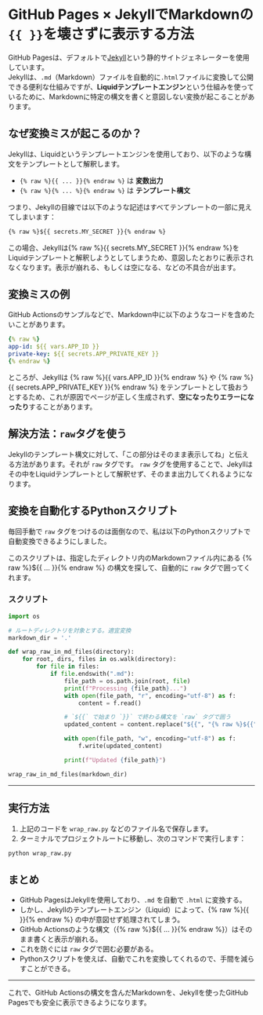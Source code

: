 # GitHub Pages × JekyllでMarkdownの`{{ }}`を壊さずに表示する方法

GitHub Pagesは、デフォルトで[Jekyll](https://jekyllrb.com/)という静的サイトジェネレーターを使用しています。  
Jekyllは、`.md`（Markdown）ファイルを自動的に`.html`ファイルに変換して公開できる便利な仕組みですが、**Liquidテンプレートエンジン**という仕組みを使っているために、Markdownに特定の構文を書くと意図しない変換が起こることがあります。

## なぜ変換ミスが起こるのか？

Jekyllは、Liquidというテンプレートエンジンを使用しており、以下のような構文をテンプレートとして解釈します。

- `{% raw %}{{ ... }}{% endraw %}` は **変数出力**
- `{% raw %}{% ... %}{% endraw %}` は **テンプレート構文**

つまり、Jekyllの目線では以下のような記述はすべてテンプレートの一部に見えてしまいます：

```markdown
{% raw %}${{ secrets.MY_SECRET }}{% endraw %}
```

この場合、Jekyllは{% raw %}{{ secrets.MY_SECRET }}{% endraw %}をLiquidテンプレートと解釈しようとしてしまうため、意図したとおりに表示されなくなります。表示が崩れる、もしくは空になる、などの不具合が出ます。

## 変換ミスの例

GitHub Actionsのサンプルなどで、Markdown中に以下のようなコードを含めたいことがあります。

```yaml
{% raw %}
app-id: ${{ vars.APP_ID }}
private-key: ${{ secrets.APP_PRIVATE_KEY }}
{% endraw %}
```

ところが、Jekyllは {% raw %}{{ vars.APP_ID }}{% endraw %} や {% raw %}{{ secrets.APP_PRIVATE_KEY }}{% endraw %} をテンプレートとして扱おうとするため、これが原因でページが正しく生成されず、**空になったりエラーになったり**することがあります。

## 解決方法：`raw`タグを使う

Jekyllのテンプレート構文に対して、「この部分はそのまま表示してね」と伝える方法があります。それが `raw` タグです。
`raw` タグを使用することで、Jekyllはその中をLiquidテンプレートとして解釈せず、そのまま出力してくれるようになります。

## 変換を自動化するPythonスクリプト

毎回手動で `raw` タグをつけるのは面倒なので、私は以下のPythonスクリプトで自動変換できるようにしました。

このスクリプトは、指定したディレクトリ内のMarkdownファイル内にある {% raw %}${{ ... }}{% endraw %} の構文を探して、自動的に `raw` タグで囲ってくれます。

### スクリプト

```python
import os

# ルートディレクトリを対象とする。適宜変換
markdown_dir = '.'

def wrap_raw_in_md_files(directory):
    for root, dirs, files in os.walk(directory):
        for file in files:
            if file.endswith(".md"):
                file_path = os.path.join(root, file)
                print(f"Processing {file_path}...")
                with open(file_path, "r", encoding="utf-8") as f:
                    content = f.read()

                # `${{` で始まり `}}` で終わる構文を `raw` タグで囲う
                updated_content = content.replace("${{", "{% raw %}${{").replace("}}", "}}{% endraw %}")

                with open(file_path, "w", encoding="utf-8") as f:
                    f.write(updated_content)

                print(f"Updated {file_path}")

wrap_raw_in_md_files(markdown_dir)
```

---

## 実行方法

1. 上記のコードを `wrap_raw.py` などのファイル名で保存します。
2. ターミナルでプロジェクトルートに移動し、次のコマンドで実行します：

```bash
python wrap_raw.py
```

## まとめ

- GitHub PagesはJekyllを使用しており、`.md` を自動で `.html` に変換する。
- しかし、Jekyllのテンプレートエンジン（Liquid）によって、{% raw %}{{ }}{% endraw %} の中が意図せず処理されてしまう。
- GitHub Actionsのような構文（{% raw %}${{ ... }}{% endraw %}）はそのまま書くと表示が崩れる。
- これを防ぐには `raw` タグで囲む必要がある。
- Pythonスクリプトを使えば、自動でこれを変換してくれるので、手間を減らすことができる。

---

これで、GitHub Actionsの構文を含んだMarkdownを、Jekyllを使ったGitHub Pagesでも安全に表示できるようになります。
